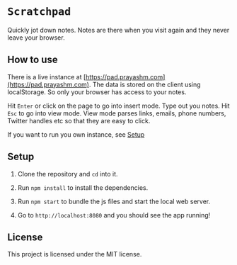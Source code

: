 # `Scratchpad`

Quickly jot down notes. Notes are there when you visit again and they never leave your browser.

## How to use

There is a live instance at [https://pad.prayashm.com](https://pad.prayashm.com). The data is stored on the client using localStorage.
So only your browser has access to your notes.

Hit `Enter` or click on the page to go into insert mode. Type out you notes. Hit `Esc` to go into view mode. View mode parses links,
emails, phone numbers, Twitter handles etc so that they are easy to click.

If you want to run you own instance, see [Setup](#setup)

## Setup

1. Clone the repository and `cd` into it.

2. Run `npm install` to install the dependencies.

3. Run `npm start` to bundle the js files and start the local web server.

3. Go to `http://localhost:8080` and you should see the app running!

## License

This project is licensed under the MIT license.
